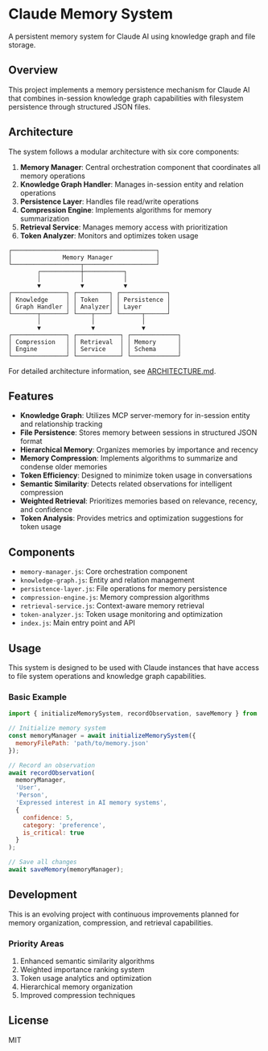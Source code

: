 # Claude Memory System

A persistent memory system for Claude AI using knowledge graph and file storage.

## Overview

This project implements a memory persistence mechanism for Claude AI that combines in-session knowledge graph capabilities with filesystem persistence through structured JSON files.

## Architecture

The system follows a modular architecture with six core components:

1. **Memory Manager**: Central orchestration component that coordinates all memory operations
2. **Knowledge Graph Handler**: Manages in-session entity and relation operations
3. **Persistence Layer**: Handles file read/write operations
4. **Compression Engine**: Implements algorithms for memory summarization
5. **Retrieval Service**: Manages memory access with prioritization
6. **Token Analyzer**: Monitors and optimizes token usage

```
┌────────────────────────────────────────┐
│              Memory Manager            │
└───────────────────┬────────────────────┘
        ┌───────────┼───────────┐
        │           │           │
        ▼           ▼           ▼
┌───────────────┐ ┌─────────┐ ┌─────────────┐
│ Knowledge     │ │ Token   │ │ Persistence │
│ Graph Handler │ │ Analyzer│ │ Layer       │
└───────┬───────┘ └────┬────┘ └──────┬──────┘
        │              │             │
        ▼              ▼             ▼
┌───────────────┐ ┌────────────┐ ┌─────────────┐
│ Compression   │ │ Retrieval  │ │ Memory      │
│ Engine        │ │ Service    │ │ Schema      │
└───────────────┘ └────────────┘ └─────────────┘
```

For detailed architecture information, see [ARCHITECTURE.md](docs/ARCHITECTURE.md).

## Features

- **Knowledge Graph**: Utilizes MCP server-memory for in-session entity and relationship tracking
- **File Persistence**: Stores memory between sessions in structured JSON format
- **Hierarchical Memory**: Organizes memories by importance and recency
- **Memory Compression**: Implements algorithms to summarize and condense older memories
- **Token Efficiency**: Designed to minimize token usage in conversations
- **Semantic Similarity**: Detects related observations for intelligent compression
- **Weighted Retrieval**: Prioritizes memories based on relevance, recency, and confidence
- **Token Analysis**: Provides metrics and optimization suggestions for token usage

## Components

- `memory-manager.js`: Core orchestration component
- `knowledge-graph.js`: Entity and relation management
- `persistence-layer.js`: File operations for memory persistence
- `compression-engine.js`: Memory compression algorithms
- `retrieval-service.js`: Context-aware memory retrieval
- `token-analyzer.js`: Token usage monitoring and optimization
- `index.js`: Main entry point and API

## Usage

This system is designed to be used with Claude instances that have access to file system operations and knowledge graph capabilities.

### Basic Example

```javascript
import { initializeMemorySystem, recordObservation, saveMemory } from './src/index.js';

// Initialize memory system
const memoryManager = await initializeMemorySystem({
  memoryFilePath: 'path/to/memory.json'
});

// Record an observation
await recordObservation(
  memoryManager,
  'User',
  'Person',
  'Expressed interest in AI memory systems',
  {
    confidence: 5,
    category: 'preference',
    is_critical: true
  }
);

// Save all changes
await saveMemory(memoryManager);
```

## Development

This is an evolving project with continuous improvements planned for memory organization, compression, and retrieval capabilities.

### Priority Areas

1. Enhanced semantic similarity algorithms
2. Weighted importance ranking system
3. Token usage analytics and optimization
4. Hierarchical memory organization
5. Improved compression techniques

## License

MIT
